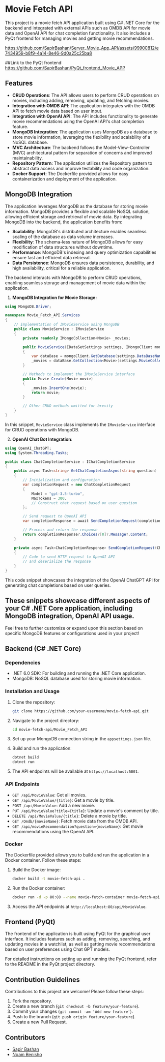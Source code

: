 
# Movie Fetch API

This project is a movie fetch API application built using C# .NET Core for the backend and integrated with external APIs such as OMDB API for movie data and OpenAI API for chat completion functionality. It also includes a PyQt frontend for managing movies and getting movie recommendations.



https://github.com/SapirBashan/Server_Movie_App_API/assets/99900812/e7434959-b8f9-4a14-8e46-9d0a25c25ba8

##Link to the PyQt frontend
https://github.com/SapirBashan/PyQt_frontend_Movie_APP

## Features

- **CRUD Operations**: The API allows users to perform CRUD operations on movies, including adding, removing, updating, and fetching movies.
- **Integration with OMDB API**: The application integrates with the OMDB API to fetch movie data based on user input.
- **Integration with OpenAI API**: The API includes functionality to generate movie recommendations using the OpenAI API's chat completion feature.
- **MongoDB Integration**: The application uses MongoDB as a database to store movie information, leveraging the flexibility and scalability of a NoSQL database.
- **MVC Architecture**: The backend follows the Model-View-Controller (MVC) architectural pattern for separation of concerns and improved maintainability.
- **Repository Pattern**: The application utilizes the Repository pattern to abstract data access and improve testability and code organization.
- **Docker Support**: The Dockerfile provided allows for easy containerization and deployment of the application.


## MongoDB Integration

The application leverages MongoDB as the database for storing movie information. MongoDB provides a flexible and scalable NoSQL solution, allowing efficient storage and retrieval of movie data. By integrating MongoDB into the backend, the application benefits from:

- **Scalability**: MongoDB's distributed architecture enables seamless scaling of the database as data volume increases.
- **Flexibility**: The schema-less nature of MongoDB allows for easy modification of data structures without downtime.
- **Performance**: MongoDB's indexing and query optimization capabilities ensure fast and efficient data retrieval.
- **Data Persistence**: MongoDB ensures data persistence, durability, and high availability, critical for a reliable application.

The backend interacts with MongoDB to perform CRUD operations, enabling seamless storage and management of movie data within the application.

1. **MongoDB Integration for Movie Storage:**
```csharp
using MongoDB.Driver;

namespace Movie_Fetch_API.Services
{
    // Implementation of IMovieService using MongoDB
    public class MovieService : IMovieService
    {
        private readonly IMongoCollection<Movie> _movies;

        public MovieService(IDataSetSettings settings, IMongoClient mongoClient)
        {
            var dataBase = mongoClient.GetDatabase(settings.DataBaseName);
            _movies = dataBase.GetCollection<Movie>(settings.MovieCollectName);
        }

        // Methods to implement the IMovieService interface
        public Movie Create(Movie movie)
        {
            _movies.InsertOne(movie);
            return movie;
        }

        // Other CRUD methods omitted for brevity
    }
}
```
In this snippet, `MovieService` class implements the `IMovieService` interface for CRUD operations with MongoDB.

2. **OpenAI Chat Bot Integration:**
```csharp
using OpenAI_ChatGPT;
using System.Threading.Tasks;

public class ChatCompletionService : IChatCompletionService
{
    public async Task<string> GetChatCompletionAsync(string question)
    {
        // Initialization and configuration
        var completionRequest = new ChatCompletionRequest
        {
            Model = "gpt-3.5-turbo",
            MaxTokens = 300,
            // Construct chat request based on user question
        };

        // Send request to OpenAI API
        var completionResponse = await SendCompletionRequest(completionRequest);

        // Process and return the response
        return completionResponse?.Choices?[0]?.Message?.Content;
    }

    private async Task<ChatCompletionResponse> SendCompletionRequest(ChatCompletionRequest request)
    {
        // Code to send HTTP request to OpenAI API
        // and deserialize the response
    }
}
```
This code snippet showcases the integration of the OpenAI ChatGPT API for generating chat completions based on user queries.

These snippets showcase different aspects of your C# .NET Core application, including MongoDB integration, OpenAI API usage.
---

Feel free to further customize or expand upon this section based on specific MongoDB features or configurations used in your project!

## Backend (C# .NET Core)

### Dependencies

- .NET 6.0 SDK: For building and running the .NET Core application.
- MongoDB: NoSQL database used for storing movie information.

### Installation and Usage

1. Clone the repository:

   ```bash
   git clone https://github.com/your-username/movie-fetch-api.git
   ```

2. Navigate to the project directory:

   ```bash
   cd movie-fetch-api/Movie_Fetch_API
   ```

3. Set up your MongoDB connection string in the `appsettings.json` file.

4. Build and run the application:

   ```bash
   dotnet build
   dotnet run
   ```

5. The API endpoints will be available at `https://localhost:5001`.

### API Endpoints

- `GET /api/MovieValue`: Get all movies.
- `GET /api/MovieValue/{title}`: Get a movie by title.
- `POST /api/MovieValue`: Add a new movie.
- `PUT /api/MovieValue?title={title}`: Update a movie's comment by title.
- `DELETE /api/MovieValue/{title}`: Delete a movie by title.
- `GET /Omdb/{movieName}`: Fetch movie data from the OMDB API.
- `GET /api/movieRecommendation?question={movieName}`: Get movie recommendations using the OpenAI API.

### Docker

The Dockerfile provided allows you to build and run the application in a Docker container. Follow these steps:

1. Build the Docker image:

   ```bash
   docker build -t movie-fetch-api .
   ```

2. Run the Docker container:

   ```bash
   docker run -d -p 80:80 --name movie-fetch-container movie-fetch-api
   ```

3. Access the API endpoints at `http://localhost:80/api/MovieValue`.

## Frontend (PyQt)

The frontend of the application is built using PyQt for the graphical user interface. It includes features such as adding, removing, searching, and updating movies in a watchlist, as well as getting movie recommendations based on user preferences using Chat GPT models.

For detailed instructions on setting up and running the PyQt frontend, refer to the README in the PyQt project directory.

## Contribution Guidelines

Contributions to this project are welcome! Please follow these steps:

1. Fork the repository.
2. Create a new branch (`git checkout -b feature/your-feature`).
3. Commit your changes (`git commit -am 'Add new feature'`).
4. Push to the branch (`git push origin feature/your-feature`).
5. Create a new Pull Request.

## Contributors
- [Sapir Bashan](https://github.com/SapirBashan)
- [Noam Benisho](https://github.com/noambenisho)

